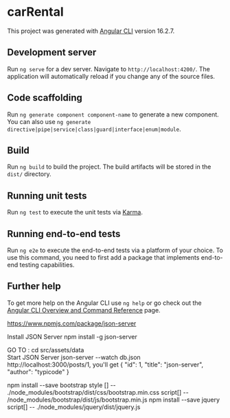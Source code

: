 # carRental

This project was generated with [Angular CLI](https://github.com/angular/angular-cli) version 16.2.7.

## Development server

Run `ng serve` for a dev server. Navigate to `http://localhost:4200/`. The application will automatically reload if you change any of the source files.

## Code scaffolding

Run `ng generate component component-name` to generate a new component. You can also use `ng generate directive|pipe|service|class|guard|interface|enum|module`.

## Build

Run `ng build` to build the project. The build artifacts will be stored in the `dist/` directory.

## Running unit tests

Run `ng test` to execute the unit tests via [Karma](https://karma-runner.github.io).

## Running end-to-end tests

Run `ng e2e` to execute the end-to-end tests via a platform of your choice. To use this command, you need to first add a package that implements end-to-end testing capabilities.

## Further help

To get more help on the Angular CLI use `ng help` or go check out the [Angular CLI Overview and Command Reference](https://angular.io/cli) page.


https://www.npmjs.com/package/json-server

Install JSON Server
        npm install -g json-server

GO TO : cd src/assets/data      
Start JSON Server
        json-server --watch db.json
 http://localhost:3000/posts/1, you'll get
        { "id": 1, "title": "json-server", "author": "typicode" }

npm install --save bootstrap
        style [] -- ./node_modules/bootstrap/dist/css/bootstrap.min.css
        script[] -- /node_modules/bootstrap/dist/js/bootstrap.min.js
npm install --save jquery
        script[] -- ./node_modules/jquery/dist/jquery.js